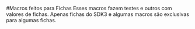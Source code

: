 #Macros feitos para Fichas
Esses macros fazem testes e outros com valores de fichas. Apenas fichas do SDK3 e algumas macros são exclusivas para algumas fichas. 